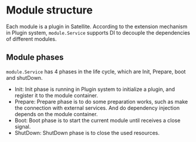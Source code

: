 # Module structure

Each module is a plugin in Satellite. According to the extension mechanism in Plugin system, `module.Service` supports DI to decouple the dependencies of different modules.

## Module phases
`module.Service` has 4 phases in the life cycle, which are Init, Prepare, boot and shutDown.

- Init: Init phase is running in Plugin system to initialize a plugin, and register it to the module container.
- Prepare: Prepare phase is to do some preparation works, such as make the connection with external services. And do dependency injection depends on the module container.
- Boot: Boot phase is to start the current module until receives a close signal.
- ShutDown: ShutDown phase is to close the used resources.
